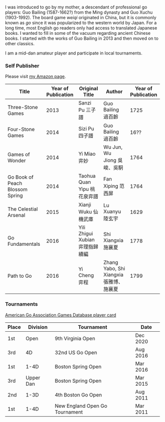 I was introduced to go by my mother, a descendant of professional go players: Guo Bailing (1587-1662?) from the Ming dynasty and Guo Xuchu (1903-1992). The board game *weiqi* originated in China, but it is commonly known as *go* since it was popularized to the western world by Japan. For a long time, most English go readers only had access to translated Japanese books. I wanted to fill in some of the vacuum regarding ancient Chinese books. I started with the works of Guo Bailing in 2013 and then moved on to other classics.

I am a mid-dan amateur player and participate in local tournaments.

### Self Publisher

Please visit [my Amazon page](https://www.amazon.com/Ruoshi-Sun/e/B01DQ6NH72).

| Title |Year of Publication | Original Title | Author |Year of Publication|
|---|---|---|---|---|
|Three-Stone Games |2013 | Sanzi Pu 三子譜 |Guo Bailing 過百齡 |1725|
|Four-Stone Games |2014| Sizi Pu 四子譜 |Guo Bailing 過百齡 |16??|
|Games of Wonder |2014 |Yi Miao 弈妙 |Wu Jun, Wu Jiong 吳峻、吳駉 |1764|
|Go Book of Peach Blossom Spring |2014 |Taohua Quan Yipu 桃花泉弈譜 |Fan Xiping 范西屏 |1764|
|The Celestial Arsenal |2015 |Xianji Wuku 仙機武庫 |Lu Xuanyu 陸玄宇 |1629|
|Go Fundamentals |2016 |Yili Zhigui Xubian 弈理指歸續編 |Shi Xiangxia 施襄夏 |1778|
|Path to Go |2016 |Yi Cheng 弈程 |Zhang Yabo, Shi Xiangxia 張雅博、施襄夏 |1799|

### Tournaments

[American Go Association Games Database player card](http://agagd.usgo.org/player/18603)

|Place|Division|Tournament|Date|
|---|---|---|---|
|1st|Open|9th Virginia Open|Dec 2020|
|3rd|4D|32nd US Go Open|Aug 2016|
|1st|1-4D|Boston Spring Open|Mar 2016|
|3rd|Upper Dan|Boston Spring Open|Mar 2015|
|2nd|1-3D|4th Boston Go Open|Aug 2011|
|1st|1-4D|New England Open Go Tournament|Mar 2011|
